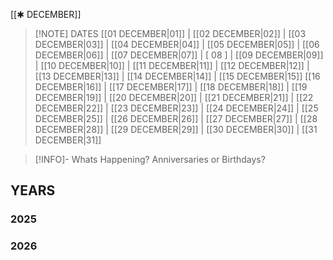  [[✱ DECEMBER]]

> [!NOTE] DATES
>[[01 DECEMBER|01]] | [[02 DECEMBER|02]] | [[03 DECEMBER|03]] | [[04 DECEMBER|04]] | [[05 DECEMBER|05]] | [[06 DECEMBER|06]] | [[07 DECEMBER|07]] | [ 08 ] | [[09 DECEMBER|09]] | [[10 DECEMBER|10]] | [[11 DECEMBER|11]] | [[12 DECEMBER|12]] | [[13 DECEMBER|13]] | [[14 DECEMBER|14]] | [[15 DECEMBER|15]]
>[[16 DECEMBER|16]] | [[17 DECEMBER|17]] | [[18 DECEMBER|18]] | [[19 DECEMBER|19]] | [[20 DECEMBER|20]] | [[21 DECEMBER|21]] | [[22 DECEMBER|22]] | [[23 DECEMBER|23]] | [[24 DECEMBER|24]] | [[25 DECEMBER|25]] | [[26 DECEMBER|26]] | [[27 DECEMBER|27]] | [[28 DECEMBER|28]] | [[29 DECEMBER|29]] | [[30 DECEMBER|30]] | [[31 DECEMBER|31]]


> [!INFO]- Whats Happening?
> Anniversaries or Birthdays? 
## YEARS
### 2025

### 2026